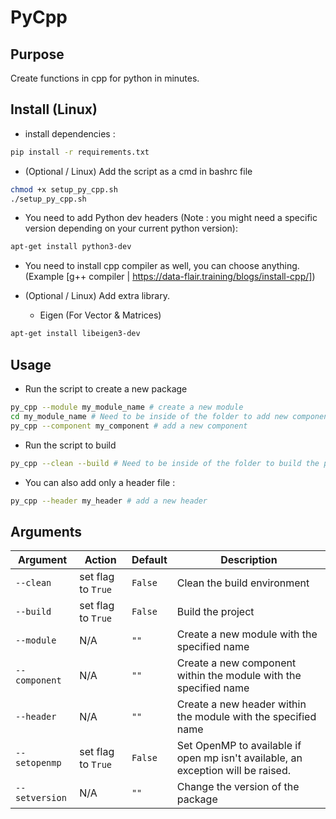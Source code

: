 # PyCpp

## Purpose

Create functions in cpp for python in minutes.

## Install (Linux)

- install dependencies :

```sh
pip install -r requirements.txt
```

- (Optional / Linux) Add the script as a cmd in bashrc file

```sh
chmod +x setup_py_cpp.sh
./setup_py_cpp.sh
```

- You need to add Python dev headers (Note : you might need a specific version depending on your current python version):

```sh
apt-get install python3-dev
```

- You need to install cpp compiler as well, you can choose anything. (Example [g++ compiler | https://data-flair.training/blogs/install-cpp/])

- (Optional / Linux) Add extra library.
  - Eigen (For Vector & Matrices)

```sh
apt-get install libeigen3-dev
```

## Usage

- Run the script to create a new package

```sh
py_cpp --module my_module_name # create a new module
cd my_module_name # Need to be inside of the folder to add new component.
py_cpp --component my_component # add a new component
```

- Run the script to build

```sh
py_cpp --clean --build # Need to be inside of the folder to build the package.
```

- You can also add only a header file :

```sh
py_cpp --header my_header # add a new header
```

## Arguments

| Argument       | Action             | Default | Description                                                                      |
| -------------- | ------------------ | ------- | -------------------------------------------------------------------------------- |
| `--clean`      | set flag to `True` | `False` | Clean the build environment                                                      |
| `--build`      | set flag to `True` | `False` | Build the project                                                                |
| `--module`     | N/A                | `""`    | Create a new module with the specified name                                      |
| `--component`  | N/A                | `""`    | Create a new component within the module with the specified name                 |
| `--header`     | N/A                | `""`    | Create a new header within the module with the specified name                    |
| `--setopenmp`  | set flag to `True` | `False` | Set OpenMP to available if open mp isn't available, an exception will be raised. |
| `--setversion` | N/A                | `""`    | Change the version of the package                                                |
